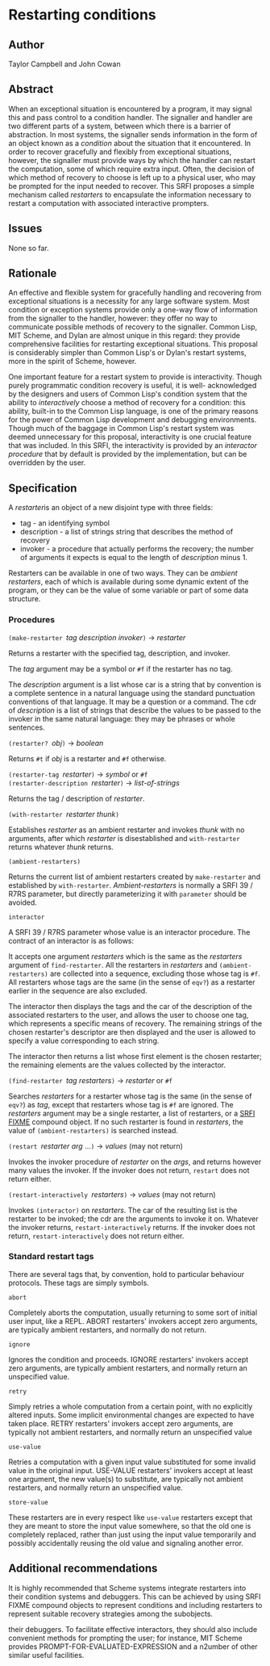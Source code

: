 # Restarting conditions

## Author

Taylor Campbell and John Cowan

## Abstract

When an exceptional situation is encountered by a program, it may
signal this and pass control to a condition handler.  The signaller and
handler are two different parts of a system, between which there is a
barrier of abstraction.  In most systems, the signaller sends
information in the form of an object known as a *condition* about the
situation that it encountered.  In order to recover gracefully and
flexibly from exceptional situations, however, the signaller must
provide ways by which the handler can restart the computation, some of
which require extra input.  Often, the decision of which method of
recovery to choose is left up to a physical user, who may be prompted
for the input needed to recover.  This SRFI proposes a simple mechanism
called *restarters* to encapsulate the information necessary to restart
a computation with associated interactive prompters.

## Issues

None so far.

## Rationale

An effective and flexible system for gracefully handling and recovering
from exceptional situations is a necessity for any large software
system.  Most condition or exception systems provide only a one-way
flow of information from the signaller to the handler, however: they
offer no way to communicate possible methods of recovery to the
signaller.  Common Lisp, MIT Scheme, and Dylan are almost
unique in this regard: they provide comprehensive facilities for
restarting exceptional situations.  This proposal is considerably
simpler than Common Lisp's or Dylan's restart systems, more in the
spirit of Scheme, however.

One important feature for a restart system to provide is interactivity.
Though purely programmatic condition recovery is useful, it is well-
acknowledged by the designers and users of Common Lisp's condition
system that the ability to _interactively_ choose a method of recovery
for a condition: this ability, built-in to the Common Lisp language, is
one of the primary reasons for the power of Common Lisp development and
debugging environments.  Though much of the baggage in Common Lisp's
restart system was deemed unnecessary for this proposal, interactivity
is one crucial feature that was included.
In this SRFI, the interactivity is provided by an *interactor procedure*
that by default is provided by the implementation, but can be overridden
by the user.

## Specification

A *restarter*is an object of a new disjoint type with three fields:

  *  tag - an identifying symbol
  *  description - a list of strings string that describes the method of recovery
  *  invoker - a procedure that actually performs the recovery; the number of arguments it expects is equal to the length of *description* minus 1.
  
Restarters can be available in one of two ways.  They can be *ambient restarters*,
each of which is available during some dynamic extent of the program, or they can
be the value of some variable or part of some data structure.

### Procedures

`(make-restarter `*tag description invoker*`)` -> *restarter*

Returns a restarter with the specified tag, description, and invoker.

The *tag* argument may be a symbol or `#f` if the restarter has no tag.

The *description* argument is a list whose car is a string that
by convention is a complete sentence in a natural language using
the standard punctuation conventions of that language.  It may be
a question or a command.  The cdr of *description* is a list of
strings that describe the values to be passed to the invoker in
the same natural language: they may be phrases or whole sentences.

`(restarter? `*obj*`)` -> *boolean*

Returns `#t` if *obj* is a restarter and `#f` otherwise.

`(restarter-tag `*restarter*`)` -> *symbol* or `#f`  
`(restarter-description `*restarter*`)` -> *list-of-strings*

Returns the tag / description of *restarter*.

`(with-restarter `*restarter thunk*`)`

Establishes *restarter* as an ambient restarter
and invokes *thunk* with no arguments, after which
*restarter* is disestablished and `with-restarter`
returns whatever *thunk* returns.

`(ambient-restarters)`

Returns the current list of ambient restarters created by
`make-restarter` and established by `with-restarter`.
*Ambient-restarters* is normally a SRFI 39 / R7RS
parameter, but directly parameterizing it with
`parameter` should be avoided.

`interactor`

A SRFI 39 / R7RS parameter whose value is an interactor
procedure.  The contract of an interactor is as follows:

It accepts one argument *restarters* which is the same as
the *restarters* argument of `find-restarter`.  All the
restarters in *restarters* and `(ambient-restarters)` are
collected into a sequence, excluding those whose tag is `#f`.
All restarters whose tags are the same (in the sense of `eqv?`)
as a restarter earlier in the sequence are also excluded.

The interactor then displays the tags and the car of the
description of the associated restarters to the user, and
allows the user to choose one tag, which represents a specific
means of recovery.  The remaining strings of the chosen
restarter's descriptor are then displayed and the user is
allowed to specify a value corresponding to each string.

The interactor then returns a list whose first element is
the chosen restarter; the remaining elements are the values
collected by the interactor.

`(find-restarter `*tag restarters*`)` -> *restarter* or `#f`

Searches *restarters* for a restarter whose tag is the same
(in the sense of `eqv?`) as *tag*, except that restarters
whose tag is `#f` are ignored.  The *restarters* argument
may be a single restarter, a list of restarters, or a
[SRFI FIXME](http://srfi.schemers.org/srfi-FIXME/srfi-FIXME.html)
compound object.  If no such restarter is found in *restarters*,
the value of `(ambient-restarters)` is searched instead.

`(restart `*restarter arg* ...`)` -> *values* (may not return)

Invokes the invoker procedure of *restarter* on the *args*, and
returns however many values the invoker.  If the invoker does not
return, `restart` does not return either.

`(restart-interactively `*restarters*`)` -> *values* (may not return)

Invokes `(interactor)` on *restarters*.  The car of the resulting
list is the restarter to be invoked; the cdr are the arguments to
invoke it on.  Whatever the invoker returns, `restart-interactively`
returns.  If the invoker does not return, `restart-interactively`
does not return either.

### Standard restart tags

There are several tags that, by convention, hold to particular
behaviour protocols.  These tags are simply symbols.

`abort`

  Completely aborts the computation, usually returning to some sort of
  initial user input, like a REPL.  ABORT restarters' invokers accept
  zero arguments, are typically ambient restarters, and normally do not
  return.

`ignore`

  Ignores the condition and proceeds.  IGNORE restarters' invokers
  accept zero arguments, are typically ambient restarters, and normally
  return an unspecified value.

`retry`

  Simply retries a whole computation from a certain point, with no
  explicitly altered inputs.  Some implicit environmental changes are
  expected to have taken place.  RETRY restarters' invokers accept zero
  arguments, are typically not ambient restarters, and normally
  return an unspecified value

`use-value`

  Retries a computation with a given input value substituted for some
  invalid value in the original input.  USE-VALUE restarters' invokers
  accept at least one argument, the new value(s) to substitute, are
  typically not ambient restarters, and normally return an unspecified value.

`store-value`

  These restarters are in every respect like `use-value` restarters
  except that they are meant to store the input value somewhere, so
  that the old one is completely replaced, rather than just using the
  input value temporarily and possibly accidentally reusing the old
  value and signaling another error.

## Additional recommendations

It is highly recommended that Scheme systems integrate restarters into
their condition systems and debuggers.  This can be achieved by
using SRFI FIXME compound objects to represent conditions and
including restarters to represent suitable recovery strategies
among the subobjects.

their debuggers.  To facilitate effective interactors, they should also
include convenient methods for prompting the user; for instance, MIT
Scheme provides PROMPT-FOR-EVALUATED-EXPRESSION and a n2umber of other
similar useful facilities.
